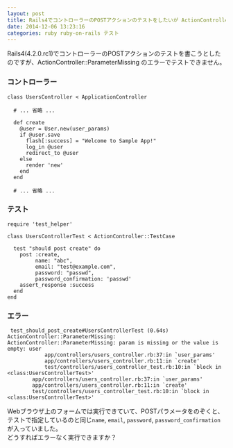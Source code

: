 ```yaml
---
layout: post
title: Rails4でコントローラーのPOSTアクションのテストをしたいが ActionController::ParameterMissing のエラーでテストできない
date: 2014-12-06 13:23:16
categories: ruby ruby-on-rails テスト
---
```

<p>Rails4(4.2.0.rc1)でコントローラーのPOSTアクションのテストを書こうとしたのですが、ActionController::ParameterMissing のエラーでテストできません。  </p>

<h3>コントローラー</h3>

<pre><code>class UsersController &lt; ApplicationController

  # ... 省略 ...

  def create
    @user = User.new(user_params)
    if @user.save
      flash[:success] = "Welcome to Sample App!"
      log_in @user
      redirect_to @user
    else
      render 'new'
    end
  end

  # ... 省略 ...
</code></pre>

<h3>テスト</h3>

<pre><code>require 'test_helper'

class UsersControllerTest &lt; ActionController::TestCase

  test "should post create" do
    post :create,
         name: "abc",
         email: "test@example.com",
         password: "passwd",
         password_confirmation: 'passwd'
    assert_response :success
  end
end
</code></pre>

<h3>エラー</h3>

<pre><code> test_should_post_create#UsersControllerTest (0.64s)
ActionController::ParameterMissing:         ActionController::ParameterMissing: param is missing or the value is empty: user
            app/controllers/users_controller.rb:37:in `user_params'
            app/controllers/users_controller.rb:11:in `create'
            test/controllers/users_controller_test.rb:10:in `block in &lt;class:UsersControllerTest&gt;'
        app/controllers/users_controller.rb:37:in `user_params'
        app/controllers/users_controller.rb:11:in `create'
        test/controllers/users_controller_test.rb:10:in `block in &lt;class:UsersControllerTest&gt;'
</code></pre>

<p>Webブラウザ上のフォームでは実行できていて、POSTパラメータをのぞくと、テストで指定しているのと同じ<code>name</code>, <code>email</code>, <code>password</code>, <code>password_confirmation</code> が入っていました。<br>
どうすればエラーなく実行できますか？</p>
